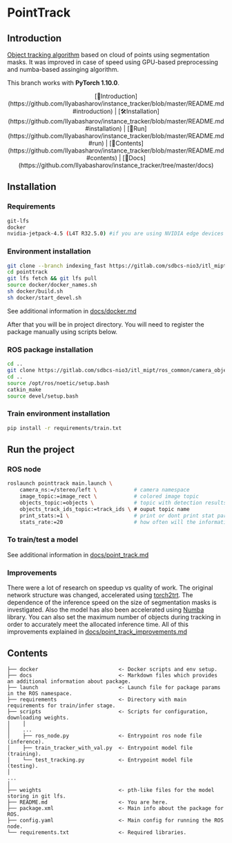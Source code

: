 # PointTrack

## Introduction

[Object tracking algorithm](https://github.com/Ilyabasharov/instance_tracker/docs/point_track.md) based on cloud of points using segmentation masks. It was improved in case of speed using GPU-based preprocessing and numba-based assinging algorithm.

This branch works with **PyTorch 1.10.0**.

<div align="center">
[💪Introduction](https://github.com/Ilyabasharov/instance_tracker/blob/master/README.md#introduction) |
[🛠️Installation](https://github.com/Ilyabasharov/instance_tracker/blob/master/README.md#installation) |
[🏃Run](https://github.com/Ilyabasharov/instance_tracker/blob/master/README.md#run) |
[👀Contents](https://github.com/Ilyabasharov/instance_tracker/blob/master/README.md#contents) |
[🔖Docs](https://github.com/Ilyabasharov/instance_tracker/tree/master/docs)

</div>

## Installation

### Requirements

```bash
git-lfs
docker
nvidia-jetpack-4.5 (L4T R32.5.0) #if you are using NVIDIA edge devices
```

### Environment installation

```bash
git clone --branch indexing_fast https://gitlab.com/sdbcs-nio3/itl_mipt/segm_tracking/alg/tracking/pointtrack.git
cd pointtrack
git lfs fetch && git lfs pull
source docker/docker_names.sh
sh docker/build.sh
sh docker/start_devel.sh
```
See additional information in [docs/docker.md](https://github.com/Ilyabasharov/instance_tracker/blob/master/docs/docker.md)

After that you will be in project directory. You will need to register the package manually using scripts below.

### ROS package installation

```bash
cd ..
git clone https://gitlab.com/sdbcs-nio3/itl_mipt/ros_common/camera_objects_msgs.git
cd ..
source /opt/ros/noetic/setup.bash
catkin_make
source devel/setup.bash
```
### Train environment installation

```bash
pip install -r requirements/train.txt
```

## Run the project

### ROS node

```bash
roslaunch pointtrack main.launch \
    camera_ns:=/stereo/left \            # camera namespace
    image_topic:=image_rect \            # colored image topic 
    objects_topic:=objects \             # topic with detection results (see camera object msgs)
    objects_track_ids_topic:=track_ids \ # ouput topic name
    print_stats:=1 \                     # print or dont print stat params
    stats_rate:=20                       # how often will the information be printed
```

### To train/test a model

See additional information in [docs/point_track.md](https://github.com/Ilyabasharov/instance_tracker/blob/master/docs/point_track.md)

### Improvements

There were a lot of research on speedup vs quality of work. The original network structure was changed, accelerated using [torch2trt](https://nvidia-ai-iot.github.io/torch2trt/master/getting_started.html). The dependence of the inference speed on the size of segmentation masks is investigated. Also the model has also been accelerated using [Numba](https://numba.pydata.org) library. You can also set the maximum number of objects during tracking in order to accurately meet the allocated inference time.
All of this improvements explained in [docs/point_track_improvements.md](https://github.com/Ilyabasharov/instance_tracker/blob/master/docs/point_track_improvements.md)

## Contents

```
├── docker                          <- Docker scripts and env setup.
├── docs                            <- Markdown files which provides an additional information about package.
├── launch                          <- Launch file for package params in the ROS namespace.
├── requirements                    <- Directory with main requirements for train/infer stage.
├── scripts                         <- Scripts for configuration, downloading weights.
│    │
│    ...
│    ├── ros_node.py                <- Entrypoint ros node file (inference).
│    ├── train_tracker_with_val.py  <- Entrypoint model file (training).
│    └── test_tracking.py           <- Entrypoint model file (testing).
│
...
│
├── weights                         <- pth-like files for the model storing in git lfs.
├── README.md                       <- You are here.
├── package.xml                     <- Main info about the package for ROS.
├── config.yaml                     <- Main config for running the ROS node.
└── requirements.txt                <- Required libraries.
```


